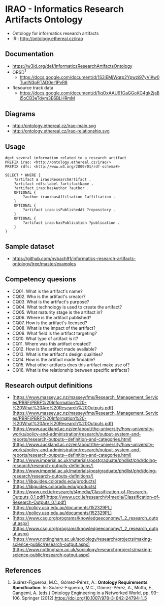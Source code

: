 # IRAO - Informatics Research Artifacts Ontology
- Ontology for informatics research artifacts
- IRI: http://ontology.ethereal.cz/irao

## Documentation
- https://w3id.org/def/InformaticsResearchArtifactsOntology
- ORSD<sup>1</sup> 
  - https://docs.google.com/document/d/1S3lEMjWqrp2Ypwzi97yViKw0TunlN3pRTAD0er1PvR8
- Resource track data 
  - https://docs.google.com/document/d/1iqOxAAU91GaGGoKG4gk2jaBj5oCB3eTdym3E6BLHRmM

## Diagrams
- http://ontology.ethereal.cz/irao-main.svg 
- http://ontology.ethereal.cz/irao-relationship.svg 

## Usage
```sparql
#get several information related to a research artifact
PREFIX irao: <http://ontology.ethereal.cz/irao/>
PREFIX rdfs: <http://www.w3.org/2000/01/rdf-schema#>

SELECT * WHERE {
    ?artifact a irao:ResearchArtifact .
    ?artifact rdfs:label ?artifactName .
    ?artifact irao:hasAuthor ?author .
    OPTIONAL {
        ?author irao:hasAffiliation ?affiliation .
    }
    OPTIONAL {
        ?artifact irao:isPublishedAt ?repository .
    }
    OPTIONAL {
        ?artifact irao:hasPublication ?publication .
    }
}
```
## Sample dataset
- https://github.com/nvbach91/informatics-research-artifacts-ontology/tree/master/examples

## Competency quesions
- CQ01. What is the artifact's name?
- CQ02. Who is the artifact's creator?
- CQ03. What is the artifact's purpose?
- CQ04. What technology is used to create the artifact?
- CQ05. What maturity stage is the artifact in?
- CQ06. Where is the artifact published?
- CQ07. How is the artifact's licensed?
- CQ08. What is the impact of the artifact?
- CQ09. What field is the artifact targeting?
- CQ10. What type of artifact is it?
- CQ11. Where was this artifact created?
- CQ12. How is the artifact made available?
- CQ13. What is the artifact's design qualities?
- CQ14. How is the artifact made findable?
- CQ15. What other artifacts does this artifact make use of?
- CQ16. What is the relationship between specific artifacts?

## Research output definitions
- [https://www.massey.ac.nz/massey/fms/Research_Management_Services/PBRF/PBRF%20Information%20-%20What%20Are%20Research%20Outputs.pdf](https://www.massey.ac.nz/massey/fms/Research_Management_Services/PBRF/PBRF%20Information%20-%20What%20Are%20Research%20Outputs.pdf)
- [https://www.auckland.ac.nz/en/about/the-university/how-university-works/policy-and-administration/research/output-system-and-reports/research-outputs--definition-and-categories.html](https://www.auckland.ac.nz/en/about/the-university/how-university-works/policy-and-administration/research/output-system-and-reports/research-outputs--definition-and-categories.html)
- [https://www.imperial.ac.uk/materials/postgraduate/phdlist/phd/doing-research/research-outputs-definitions/](https://www.imperial.ac.uk/materials/postgraduate/phdlist/phd/doing-research/research-outputs-definitions/)
- [https://libguides.colorado.edu/products](https://libguides.colorado.edu/products)
- [https://www.ucd.ie/research/t4media/Classification-of-Research-Outputs_0.1.pdf](https://www.ucd.ie/research/t4media/Classification-of-Research-Outputs_0.1.pdf)
- [https://policy.usq.edu.au/documents/152329PL](https://policy.usq.edu.au/documents/152329PL)
- [https://www.csg.org/programs/knowledgeeconomy/1_2_research_output.aspx](https://www.csg.org/programs/knowledgeeconomy/1_2_research_output.aspx)
- [https://www.nottingham.ac.uk/sociology/research/projects/making-science-public/research-output.aspx](https://www.nottingham.ac.uk/sociology/research/projects/making-science-public/research-output.aspx)

## References
1. Suárez-Figueroa, M.C., Gómez-Pérez, A.: **Ontology Requirements Specification**. In: Suárez-Figueroa, M.C., Gómez-Pérez, A., Motta, E., Gangemi, A. (eds.) Ontology Engineering in a Networked World, pp. 93–106. Springer (2012).https://doi.org/10.1007/978-3-642-24794-1_5
